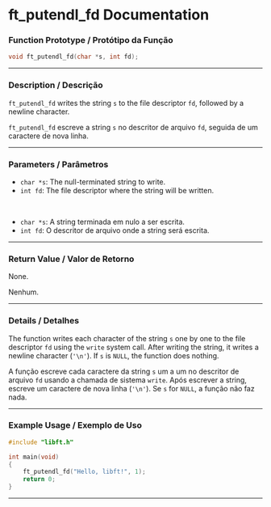 # ft\_putendl\_fd Documentation

### Function Prototype / Protótipo da Função

```c
void ft_putendl_fd(char *s, int fd);
```

---

### Description / Descrição

`ft_putendl_fd` writes the string `s` to the file descriptor `fd`, followed by a newline character.

`ft_putendl_fd` escreve a string `s` no descritor de arquivo `fd`, seguida de um caractere de nova linha.

---

### Parameters / Parâmetros

* `char *s`: The null-terminated string to write.
* `int fd`: The file descriptor where the string will be written.

 

* `char *s`: A string terminada em nulo a ser escrita.
* `int fd`: O descritor de arquivo onde a string será escrita.

---

### Return Value / Valor de Retorno

None.

Nenhum.

---

### Details / Detalhes

The function writes each character of the string `s` one by one to the file descriptor `fd` using the `write` system call.
After writing the string, it writes a newline character (`'\n'`).
If `s` is `NULL`, the function does nothing.

A função escreve cada caractere da string `s` um a um no descritor de arquivo `fd` usando a chamada de sistema `write`.
Após escrever a string, escreve um caractere de nova linha (`'\n'`).
Se `s` for `NULL`, a função não faz nada.

---

### Example Usage / Exemplo de Uso

```c
#include "libft.h"

int main(void)
{
	ft_putendl_fd("Hello, libft!", 1);
	return 0;
}
```

---
